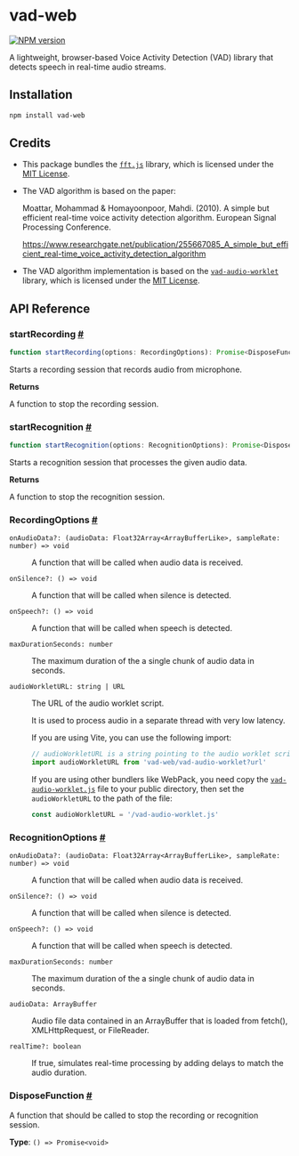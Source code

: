 # vad-web

[![NPM version](https://img.shields.io/npm/v/vad-web?color=a1b858)](https://www.npmjs.com/package/vad-web)

A lightweight, browser-based Voice Activity Detection (VAD) library that
detects speech in real-time audio streams.

## Installation

```bash
npm install vad-web
```

## Credits

* This package bundles the [`fft.js`](https://github.com/indutny/fft.js) library,
  which is licensed under the [MIT License](https://github.com/indutny/fft.js?tab=readme-ov-file#license).

* The VAD algorithm is based on the paper:

  Moattar, Mohammad & Homayoonpoor, Mahdi. (2010). A simple but efficient
  real-time voice activity detection algorithm. European Signal Processing
  Conference.

  <https://www.researchgate.net/publication/255667085_A_simple_but_efficient_real-time_voice_activity_detection_algorithm>

* The VAD algorithm implementation is based on the [`vad-audio-worklet`](https://github.com/thurti/vad-audio-worklet) library,
  which is licensed under the [MIT License](https://github.com/thurti/vad-audio-worklet/blob/main/LICENSE).

## API Reference

### startRecording <a id="start-recording" href="#start-recording">#</a>

```ts
function startRecording(options: RecordingOptions): Promise<DisposeFunction>
```

Starts a recording session that records audio from microphone.

**Returns**

A function to stop the recording session.

### startRecognition <a id="start-recognition" href="#start-recognition">#</a>

```ts
function startRecognition(options: RecognitionOptions): Promise<DisposeFunction>
```

Starts a recognition session that processes the given audio data.

**Returns**

A function to stop the recognition session.

### RecordingOptions <a id="recording-options" href="#recording-options">#</a>

<dl>

<dt>

`onAudioData?: (audioData: Float32Array<ArrayBufferLike>, sampleRate: number) => void`

</dt>

<dd>

A function that will be called when audio data is received.

</dd>

<dt>

`onSilence?: () => void`

</dt>

<dd>

A function that will be called when silence is detected.

</dd>

<dt>

`onSpeech?: () => void`

</dt>

<dd>

A function that will be called when speech is detected.

</dd>

<dt>

`maxDurationSeconds: number`

</dt>

<dd>

The maximum duration of the a single chunk of audio data in seconds.

</dd>

<dt>

`audioWorkletURL: string | URL`

</dt>

<dd>

The URL of the audio worklet script.

It is used to process audio in a separate thread with very low latency.

If you are using Vite, you can use the following import:

```ts
// audioWorkletURL is a string pointing to the audio worklet script
import audioWorkletURL from 'vad-web/vad-audio-worklet?url'
```

If you are using other bundlers like WebPack, you need copy the
[`vad-audio-worklet.js`](https://unpkg.com/vad-web/dist/vad-audio-worklet.js)
file to your public directory, then set the `audioWorkletURL` to the path of the file:

```ts
const audioWorkletURL = '/vad-audio-worklet.js'
```

</dd>

</dl>

### RecognitionOptions <a id="recognition-options" href="#recognition-options">#</a>

<dl>

<dt>

`onAudioData?: (audioData: Float32Array<ArrayBufferLike>, sampleRate: number) => void`

</dt>

<dd>

A function that will be called when audio data is received.

</dd>

<dt>

`onSilence?: () => void`

</dt>

<dd>

A function that will be called when silence is detected.

</dd>

<dt>

`onSpeech?: () => void`

</dt>

<dd>

A function that will be called when speech is detected.

</dd>

<dt>

`maxDurationSeconds: number`

</dt>

<dd>

The maximum duration of the a single chunk of audio data in seconds.

</dd>

<dt>

`audioData: ArrayBuffer`

</dt>

<dd>

Audio file data contained in an ArrayBuffer that is loaded from fetch(), XMLHttpRequest, or FileReader.

</dd>

<dt>

`realTime?: boolean`

</dt>

<dd>

If true, simulates real-time processing by adding delays to match the audio duration.

</dd>

</dl>

### DisposeFunction <a id="dispose-function" href="#dispose-function">#</a>

A function that should be called to stop the recording or recognition session.

**Type**: `() => Promise<void>`
